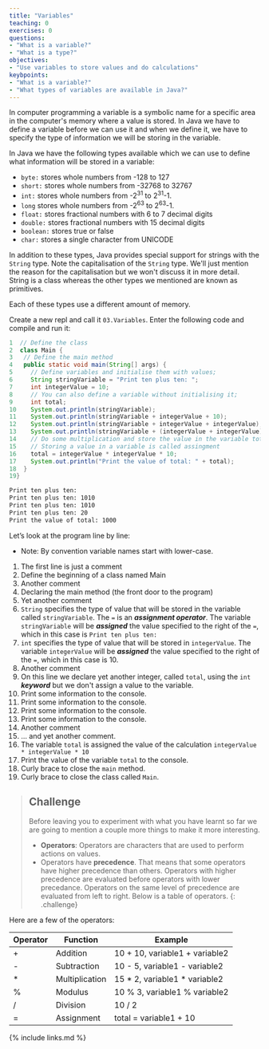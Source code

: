 ```yaml
---
title: "Variables"
teaching: 0
exercises: 0
questions:
- "What is a variable?"
- "What is a type?"
objectives:
- "Use variables to store values and do calculations"
keybpoints:
- "What is a variable?"
- "What types of variables are available in Java?"
---
```


In computer programming a variable is a symbolic name for a specific area in the computer's memory where a value is stored. In Java we have to define a variable before we can use it and when we define it, we have to specify the type of information we will be storing in the variable.

In Java we have the following types available which we can use to define what information will be stored in a variable:

- ```byte:``` stores whole numbers from -128 to 127
- ```short:``` stores whole numbers from -32768 to 32767
- ```int:``` stores whole numbers from -2<sup>31</sup> to 2<sup>31</sup>-1.
- ```long``` stores whole numbers from -2<sup>63</sup> to 2<sup>63</sup>-1.
- ```float:``` stores fractional numbers with 6 to 7 decimal digits
- ```double:``` stores fractional numbers with 15 decimal digits
- ```boolean:``` stores true or false
- ```char:``` stores a single character from UNICODE

In addition to these types, Java provides special support for strings with the ```String``` type. Note the capitalisation of the ```String``` type. We'll just mention the reason for the capitalisation but we won't discuss it in more detail. String is a class whereas the other types we mentioned are known as primitives. 

Each of these types use a different amount of memory.

Create a new repl and call it ```03.Variables```. Enter the following code and compile and run it:

```java
1  // Define the class
2  class Main {
3   // Define the main method
4   public static void main(String[] args) {
5     // Define variables and initialise them with values;
6     String stringVariable = "Print ten plus ten: ";
7     int integerValue = 10;
8     // You can also define a variable without initialising it;
9     int total;
10    System.out.println(stringVariable);
11    System.out.println(stringVariable + integerValue + 10);
12    System.out.println(stringVariable + integerValue + integerValue);
13    System.out.println(stringVariable + (integerValue + integerValue));
14    // Do some multiplication and store the value in the variable total
15    // Storing a value in a variable is called assingment
16    total = integerValue * integerValue * 10;
17    System.out.println("Print the value of total: " + total);
18  }
19}

```
```bash
Print ten plus ten: 
Print ten plus ten: 1010
Print ten plus ten: 1010
Print ten plus ten: 20
Print the value of total: 1000
```

Let’s look at the program line by line:
- Note: By convention variable names start with lower-case.

1. The first line is just a comment
1. Define the beginning of a class named Main
1. Another comment
1. Declaring the main method (the front door to the program)
1. Yet another comment
1. ```String``` specifies the type of value that will be stored in the variable called ```stringVariable```. The ```=``` is an ***assignment operator***. The variable ```stringVariable``` will be ***assigned*** the value specified to the right of the ```=```, which in this case is ```Print ten plus ten: ```
1. ```int``` specifies the type of value that will be stored in ```integerValue```. The variable ```integerValue``` will be ***assigned*** the value specified to the right of the ```=```, which in this case is 10.
1. Another comment
1. On this line we declare yet another integer, called ```total```, using the ```int``` ***keyword*** but we don't assign a value to the variable.
1. Print some information to the console.
1. Print some information to the console.
1. Print some information to the console.
1. Print some information to the console.
1. Another comment
1. ... and yet another comment.
1. The variable ```total``` is assigned the value of the calculation ```integerValue * integerValue * 10```
1. Print the value of the variable ```total``` to the console.
1. Curly brace to close the ```main``` method.
1. Curly brace to close the class called ```Main```.


> ## Challenge
>
> Before leaving you to experiment with what you have learnt so far we are going to mention a couple more things to make it more interesting. 
> - **Operators**: Operators are characters that are used to perform actions on values.
> - Operators have **precedence**. That means that some operators have higher precedence than others. Operators with higher precedence are evaluated before operators with lower precedance. Operators on the same level of precedence are evaluated from left to right. Below is a table of operators. 
{: .challenge}

Here are a few of the operators:

|Operator|Function|Example|
|---|---|---|
|+|Addition|10 + 10, variable1 + variable2|
|-|Subtraction|10 - 5, variable1 - variable2|
|*|Multiplication|15 * 2, variable1 * variable2|
|%|Modulus|10 % 3, variable1 % variable2|
|/|Division|10 / 2|
|=|Assignment|total = variable1 + 10|





{% include links.md %}
